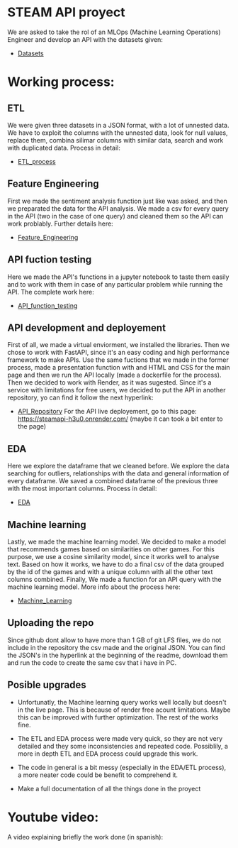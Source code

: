 # STEAM API proyect

We are asked to take the rol of an MLOps (Machine Learning Operations) Engineer and develop an API with the datasets given:

+ [Datasets](https://drive.google.com/drive/folders/1HqBG2-sUkz_R3h1dZU5F2uAzpRn7BSpj)

# Working process:
 
## ETL

We were given three datasets in a JSON format, with a lot of unnested data. We have to exploit the columns with the unnested data, look for null values, replace them, combina silimar columns with similar data, search and work with duplicated data.
Process in detail:
+ [ETL_process](https://github.com/pablorobba/STEAM_Individual_Proyect/blob/main/1%20-%20ETL_process.ipynb)

## Feature Engineering

First we made the sentiment analysis function just like was asked, and then we preparated the data for the API analysis. We made a csv for every query in the API (two in the case of one query) and cleaned them so the API can work problably.
Further details here:
+ [Feature_Engineering](https://github.com/pablorobba/STEAM_Individual_Proyect/blob/main/2%20-%20Feature_%20Engineering.ipynb)

## API fuction testing

Here we made the API's functions in a jupyter notebook to taste them easily and to work with them in case of any particular problem while running the API.
The complete work here:
+ [API_function_testing](https://github.com/pablorobba/STEAM_Individual_Proyect/blob/main/3%20-%20API_function_testing.ipynb)

## API development and deployement

First of all, we made a virtual enviorment, we installed the libraries. Then we chose to work with FastAPI, since it's an easy coding and high performance framework to make APIs. Use the same fuctions that we made in the former process, made a presentation function with and HTML and CSS for the main page and then we run the API locally (made a dockerfile for the process).
Then we decided to work with Render, as it was sugested. Since it's a service with limitations for free users, we decided to put the API in another repository, yo can find it follow the next hyperlink:
+ [API_Repository](https://github.com/pablorobba/API_Steam)
For the API live deployement, go to this page: https://steamapi-h3u0.onrender.com/ (maybe it can took a bit enter to the page)

## EDA

Here we explore the dataframe that we cleaned before. We explore the data searching for outliers, relationships with the data and general information of every dataframe. We saved a combined dataframe of the previous three with the most important columns.
Process in detail:
+ [EDA](https://github.com/pablorobba/STEAM_Individual_Proyect/blob/main/4%20-%20EDA.ipynb)

## Machine learning

Lastly, we made the machine learning model. We decided to make a model that recommends games based on similarities on other games. For this purpose, we use a cosine similarity model, since it works well to analyse text. Based on how it works, we have to do a final csv of the data grouped by the id of the games and with a unique column with all the other text columns combined. Finally, We made a function for an API query with the machine learning model.
More info about the process here:
+ [Machine_Learning](https://github.com/pablorobba/STEAM_Individual_Proyect/blob/main/5%20-%20Machine_Learning.ipynb)

## Uploading the repo

Since github dont allow to have more than 1 GB of git LFS files, we do not include in the repository the csv made and the original JSON. You can find the JSON's in the hyperlink at the beginning of the readme, download them and run the code to create the same csv that i have in PC.

## Posible upgrades

- Unfortunatly, the Machine learning  query works well locally but doesn't in the live page. This is because of render free acount limitations. Maybe this can be improved with further optimization. The rest of the works  fine.

- The ETL and EDA process were made very quick, so they are not very detailed and they some inconsistencies and repeated code. Possiblily, a more in depth ETL and EDA process could upgrade this work.

- The code in general is a bit messy (especially in the EDA/ETL process), a more neater code could be benefit to comprehend it.

- Make a full documentation of all the things done in the proyect

# Youtube video:

A video explaining briefly the work done (in spanish): 